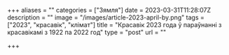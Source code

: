 +++
aliases = ""
categories = ["Зямля"]
date = 2023-03-31T11:28:07Z
description = ""
image = "/images/article-2023-april-by.png"
tags = ["2023", "красавік", "клiмат"]
title = "Красавік 2023 года ў параўнанні з красавікамі з 1922 па 2022 год"
type = "post"
url = ""

+++
